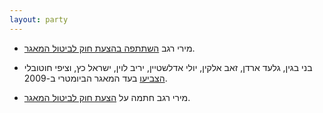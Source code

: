 ```yaml
---
layout: party
---
```


* מירי רגב [השתתפה בהצעת חוק לביטול המאגר](http://www.mako.co.il/nexter-archive/Article-5a73491c10e6631006.htm).

* בני בגין, גלעד ארדן, זאב אלקין, יולי אדלשטיין, יריב לוין, ישראל כץ, וציפי חוטובלי 
  [הצביעו](https://oknesset.org/vote/652/) בעד המאגר הביומטרי ב-2009.
* מירי רגב חתמה על [הצעת חוק לביטול המאגר](http://www.mako.co.il/nexter-archive/Article-5a73491c10e6631006.htm).
